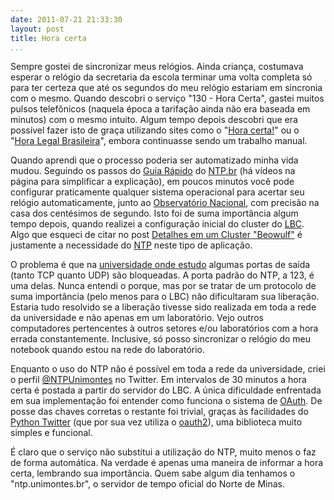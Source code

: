 ```yaml
---
date: 2011-07-21 21:33:30
layout: post
title: Hora certa
...
```


Sempre gostei de sincronizar meus relógios. Ainda criança, costumava esperar o relógio da secretaria da escola terminar uma volta completa só para ter certeza que até os segundos do meu relógio estariam em sincronia com o mesmo. Quando descobri o serviço "130 - Hora Certa", gastei muitos pulsos telefônicos (naquela época a tarifação ainda não era baseada em minutos) com o mesmo intuito. Algum tempo depois descobri que era possível fazer isto de graça utilizando sites como o "[Hora certa!](http://www.horacerta.com.br/)" ou o "[Hora Legal Brasileira](http://pcdsh01.on.br/HoraLegalBrasileira.asp)", embora continuasse sendo um trabalho manual.

Quando aprendi que o processo poderia ser automatizado minha vida mudou. Seguindo os passos do [Guia Rápido](http://ntp.br/NTP/MenuNTPGuia) do [NTP.br](http://ntp.br/) (há vídeos na página para simplificar a explicação), em poucos minutos você pode configurar praticamente qualquer sistema operacional para acertar seu relógio automaticamente, junto ao [Observatório Nacional](http://www.on.br/), com precisão na casa dos centésimos de segundo. Isto foi de suma importância algum tempo depois, quando realizei a configuração inicial do cluster do [LBC](http://www.ppgcb.unimontes.br/lbc). Algo que esqueci de citar no post [Detalhes em um Cluster "Beowulf"](http://blog.myhro.info/2011/04/detalhes-em-um-cluster-beowulf/) é justamente a necessidade do [NTP](http://en.wikipedia.org/wiki/Network_Time_Protocol) neste tipo de aplicação.

O problema é que na [universidade onde estudo](http://www.unimontes.br/) algumas portas de saída (tanto TCP quanto UDP) são bloqueadas. A porta padrão do NTP, a 123, é uma delas. Nunca entendi o porque, mas por se tratar de um protocolo de suma importância (pelo menos para o LBC) não dificultaram sua liberação. Estaria tudo resolvido se a liberação tivesse sido realizada em toda a rede da universidade e não apenas em um laboratório. Vejo outros computadores pertencentes à outros setores e/ou laboratórios com a hora errada constantemente. Inclusive, só posso sincronizar o relógio do meu notebook quando estou na rede do laboratório.

Enquanto o uso do NTP não é possível em toda a rede da universidade, criei o perfil [@NTPUnimontes](http://twitter.com/NTPUnimontes) no Twitter. Em intervalos de 30 minutos a hora certa é postada a partir do servidor do LBC. A única dificuldade enfrentada em sua implementação foi entender como funciona o sistema de [OAuth](http://en.wikipedia.org/wiki/OAuth). De posse das chaves corretas o restante foi trivial, graças às facilidades do [Python Twitter](http://code.google.com/p/python-twitter/) (que por sua vez utiliza o [oauth2](https://github.com/simplegeo/python-oauth2)), uma biblioteca muito simples e funcional.

É claro que o serviço não substitui a utilização do NTP, muito menos o faz de forma automática. Na verdade é apenas uma maneira de informar a hora certa, lembrando sua importância. Quem sabe algum dia tenhamos o "ntp.unimontes.br", o servidor de tempo oficial do Norte de Minas.
